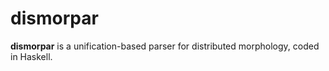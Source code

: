 # dismorpar

**dismorpar** is a unification-based parser for distributed morphology, coded in Haskell.
